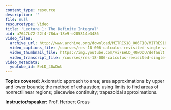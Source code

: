 ```yaml
---
content_type: resource
description: ''
file: null
resourcetype: Video
title: 'Lecture 1: The Definite Integral'
uid: a7647b72-22f4-78da-18e9-e285814e3486
video_files:
  archive_url: http://www.archive.org/download/MITRES18_006F10/MITRES18_006F10_26_0401_300k.mp4
  video_captions_file: /courses/res-18-006-calculus-revisited-single-variable-calculus-fall-2010/99b73ff99c8655fa8c3815c250eb79ea_EeLD_40wDoU.vtt
  video_thumbnail_file: https://img.youtube.com/vi/EeLD_40wDoU/default.jpg
  video_transcript_file: /courses/res-18-006-calculus-revisited-single-variable-calculus-fall-2010/85de2d78300581e7c49fd67a550b2820_EeLD_40wDoU.pdf
video_metadata:
  youtube_id: EeLD_40wDoU
---
```


**Topics covered:** Axiomatic approach to area; area approximations by upper and lower bounds; the method of exhaustion; using limits to find areas of nonrectilinear regions; piecewise continuity; trapezoidal approximations.

**Instructor/speaker:** Prof. Herbert Gross